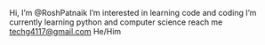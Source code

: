 Hi, I’m @RoshPatnaik
I’m interested in learning code and coding 
I’m currently learning python and computer science
reach me techg4117@gmail.com 
He/Him
